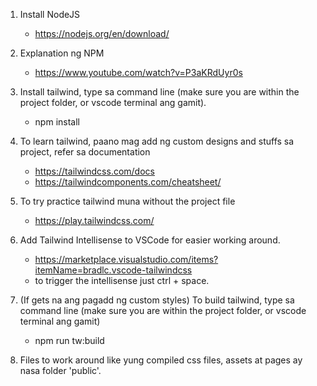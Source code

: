 1. Install NodeJS
    - https://nodejs.org/en/download/

2. Explanation ng NPM
    - https://www.youtube.com/watch?v=P3aKRdUyr0s

3. Install tailwind, type sa command line (make sure you are within the project folder, or vscode terminal ang gamit).
    - npm install

4. To learn tailwind, paano mag add ng custom designs and stuffs sa project, refer sa documentation
    - https://tailwindcss.com/docs
    - https://tailwindcomponents.com/cheatsheet/

5. To try practice tailwind muna without the project file
    - https://play.tailwindcss.com/

6. Add Tailwind Intellisense to VSCode for easier working around.
    - https://marketplace.visualstudio.com/items?itemName=bradlc.vscode-tailwindcss
    - to trigger the intellisense just ctrl + space.

7. (If gets na ang pagadd ng custom styles) To build tailwind, type sa command line (make sure you are within the project folder, or vscode terminal ang gamit)
    - npm run tw:build

8. Files to work around like yung compiled css files, assets at pages ay nasa folder 'public'.
